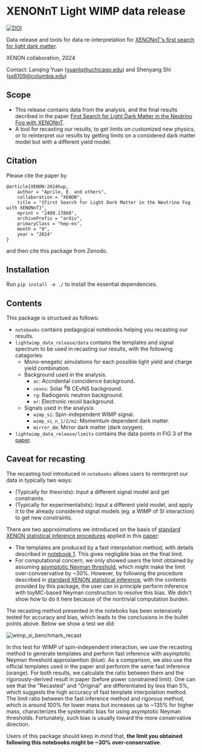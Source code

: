 # XENONnT Light WIMP data release
[![DOI](https://zenodo.org/badge/839511553.svg)](https://doi.org/10.5281/zenodo.14522706)

Data release and tools for data re-interpretation for [XENONnT's first search for light dark matter](https://arxiv.org/abs/2409.17868).

XENON collaboration, 2024

Contact: Lanqing Yuan (yuanlq@uchicago.edu) and Shenyang Shi (ss6109@columbia.edu)

## Scope 

 * This release contains data from the analysis, and the final results decribed in the paper [First Search for Light Dark Matter in the Neutrino Fog with XENONnT](https://arxiv.org/abs/2409.17868).
 * A tool for recasting our results, to get limits on customized new physics, or to reinterpret our results by getting limits on a considered dark matter model but with a different yield model. 

## Citation

Please cite the paper by
```
@article{XENON:2024hup,
    author = "Aprile, E. and others",
    collaboration = "XENON",
    title = "{First Search for Light Dark Matter in the Neutrino Fog with XENONnT}",
    eprint = "2409.17868",
    archivePrefix = "arXiv",
    primaryClass = "hep-ex",
    month = "9",
    year = "2024"
}
```
and then cite this package from Zenodo. 

## Installation

Run `pip install -e ./` to install the essential dependencies.

## Contents

This package is structued as follows:

  * `notebooks` contains pedagogical notebooks helping you recasting our results.
  * `lightwimp_data_release/data` contains the templates and signal spectrum to be used in recasting our results, with the following catagories:
    * Mono-enegetic simulations for each possible light yield and charge yield combination.
    * Background used in the analysis.
      * `ac`: Accndental coincidence background.
      * `cevns`: Solar $^8\mathrm{B}$ $\mathrm{CE}\nu\mathrm{NS}$ background.
      * `rg`: Radiogenic neutron background.
      * `er`: Electronic recoil background.
    * Signals used in the analysis:
      * `wimp_si`: Spin-independent WIMP signal.
      * `wimp_si_n_1/2/m2`: Momemtum dependent dark matter.
      * `mirror_dm`: Mirror dark matter (dark oxygen).
  * `lightwimp_data_release/limits` contains the data points in FIG 3 of the [paper](https://arxiv.org/abs/2409.17868).

## Caveat for recasting

The recasting tool introduced in `notebooks` allows users to reinterpret our data in typically two ways:
  * (Typically for theorists): Input a different signal model and get constraints. 
  * (Typically for experimentalists): Input a different yield model, and apply it to the already considered signal models (eg. a WIMP of SI interaction) to get new constraints.

There are two apprxoimations we introduced on the basis of [standard XENON statistical inference procedures](https://arxiv.org/abs/2406.13638) applied in this [paper](https://arxiv.org/abs/2409.17868):
  * The templates are produced by a fast interpolation method, with details described in [notebook 1](https://github.com/XENONnT/light_wimp_data_release/tree/master/notebooks). This gives negligible bias on the final limit.
  * For computational concern, we only showed users the limit obtained by assuming [asymptotic Neyman threshold](https://arxiv.org/abs/2406.13638), which might make the limit over-convservative by ~30%. However, by following the procedure described in [standard XENON statistical inference](https://arxiv.org/abs/2406.13638), with the contents provided by this package, the user can in principle perform inference with toyMC-based Neyman construction to resolve this bias. We didn't show how to do it here because of the nontrivial computation burden.

The recasting method presented in the noteboks has been extensively tested for accuracy and bias, which leads to the conclusions in the bullet points above. Below we show a test we did:

![wimp_si_benchmark_recast](https://github.com/user-attachments/assets/9eeee703-0791-4a4e-b69b-2f0e73f61779)

In this test for WIMP of spin-independent interaction, we use the recasting method to generate templates and perform fast inference with asymptotic Neyman threshold approxiamtion (blue). As a comparison, we also use the official templates used in the paper and perforom the same fast inference (orange). For both results, we calculate the ratio between them and the rigorously-derived result in paper (before power constrained limit). One can see that the "Recasted" and "Original" are differentiated by less than 5%, which suggests the high accuracy of fast template interpolation method. The limit ratio between the fast inference method and rigorous method, which is around 100% for lower mass but increases up to ~135% for higher mass, characterizes the systematic bias for using asymptotic Neyman thresholds. Fortunately, such bias is usually toward the more conservative direction.

Users of this package should keep in mind that, **the limit you obtained following this notebooks might be ~30% over-conservative**. 
